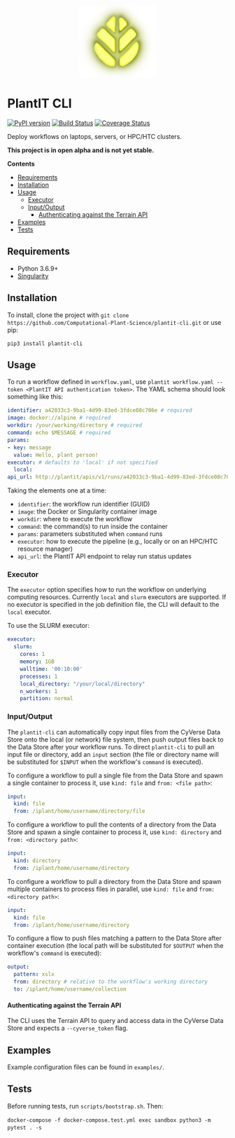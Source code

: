 <p align="center">
<img src="https://github.com/Computational-Plant-Science/plantit/blob/master/plantit/front_end/src/assets/logo.png?raw=true" />
</p>

# PlantIT CLI

[![PyPI version](https://badge.fury.io/py/plantit-cli.svg)](https://badge.fury.io/py/plantit-cli) [![Build Status](https://travis-ci.com/Computational-Plant-Science/plantit-cli.svg?branch=master)](https://travis-ci.com/Computational-Plant-Science/plantit-cli) [![Coverage Status](https://coveralls.io/repos/github/Computational-Plant-Science/plantit-cli/badge.svg)](https://coveralls.io/github/Computational-Plant-Science/plantit-cli)

Deploy workflows on laptops, servers, or HPC/HTC clusters.

**This project is in open alpha and is not yet stable.**

<!-- START doctoc generated TOC please keep comment here to allow auto update -->
<!-- DON'T EDIT THIS SECTION, INSTEAD RE-RUN doctoc TO UPDATE -->
**Contents**

- [Requirements](#requirements)
- [Installation](#installation)
- [Usage](#usage)
  - [Executor](#executor)
  - [Input/Output](#inputoutput)
    - [Authenticating against the Terrain API](#authenticating-against-the-terrain-api)
- [Examples](#examples)
- [Tests](#tests)

<!-- END doctoc generated TOC please keep comment here to allow auto update -->

## Requirements


- Python 3.6.9+
- [Singularity](https://sylabs.io/docs/)

## Installation

To install, clone the project with `git clone https://github.com/Computational-Plant-Science/plantit-cli.git` or use pip:

```
pip3 install plantit-cli
```

## Usage

To run a workflow defined in `workflow.yaml`, use `plantit workflow.yaml --token <PlantIT API authentication token>`. The YAML schema should look something like this:

```yaml
identifier: a42033c3-9ba1-4d99-83ed-3fdce08c706e # required
image: docker://alpine # required
workdir: /your/working/directory # required
command: echo $MESSAGE # required
params:
- key: message
  value: Hello, plant person!
executor: # defaults to 'local' if not specified
  local:
api_url: http://plantit/apis/v1/runs/a42033c3-9ba1-4d99-83ed-3fdce08c706e/update_target_status/
```

Taking the elements one at a time:

- `identifier`: the workflow run identifier (GUID)
- `image`: the Docker or Singularity container image
- `workdir`: where to execute the workflow
- `command`: the command(s) to run inside the container
- `params`: parameters substituted when `command` runs
- `executor`: how to execute the pipeline (e.g., locally or on an HPC/HTC resource manager)
- `api_url`: the PlantIT API endpoint to relay run status updates

### Executor

The `executor` option specifies how to run the workflow on underlying computing resources. Currently `local` and `slurm`  executors are supported. If no executor is specified in the job definition file, the CLI will default to the `local` executor.

To use the SLURM executor:

```yaml
executor:
  slurm:
    cores: 1
    memory: 1GB
    walltime: '00:10:00'
    processes: 1
    local_directory: "/your/local/directory"
    n_workers: 1
    partition: normal
```

### Input/Output

The `plantit-cli` can automatically copy input files from the CyVerse Data Store onto the local (or network) file system, then push output files back to the Data Store after your workflow runs. To direct `plantit-cli` to pull an input file or directory, add an `input` section (the file or directory name will be substituted for `$INPUT` when the workflow's `command` is executed).

To configure a workflow to pull a single file from the Data Store and spawn a single container to process it, use `kind: file` and `from: <file path>`:

```yaml
input:
  kind: file
  from: /iplant/home/username/directory/file
```

To configure a workflow to pull the contents of a directory from the Data Store and spawn a single container to process it, use `kind: directory` and `from: <directory path>`:

```yaml
input:
  kind: directory
  from: /iplant/home/username/directory
```

To configure a workflow to pull a directory from the Data Store and spawn multiple containers to process files in parallel, use `kind: file` and `from: <directory path>`:

```yaml
input:
  kind: file
  from: /iplant/home/username/directory
```

To configure a flow to push files matching a pattern to the Data Store after container execution (the local path will be substituted for `$OUTPUT` when the workflow's `command` is executed):

```yaml
output:
  pattern: xslx
  from: directory # relative to the workflow's working directory
  to: /iplant/home/username/collection
```

#### Authenticating against the Terrain API

The CLI uses the Terrain API to query and access data in the CyVerse Data Store and expects a `--cyverse_token` flag.

## Examples

Example configuration files can be found in `examples/`.

## Tests

Before running tests, run `scripts/bootstrap.sh`. Then:

```docker-compose -f docker-compose.test.yml exec sandbox python3 -m pytest . -s```
